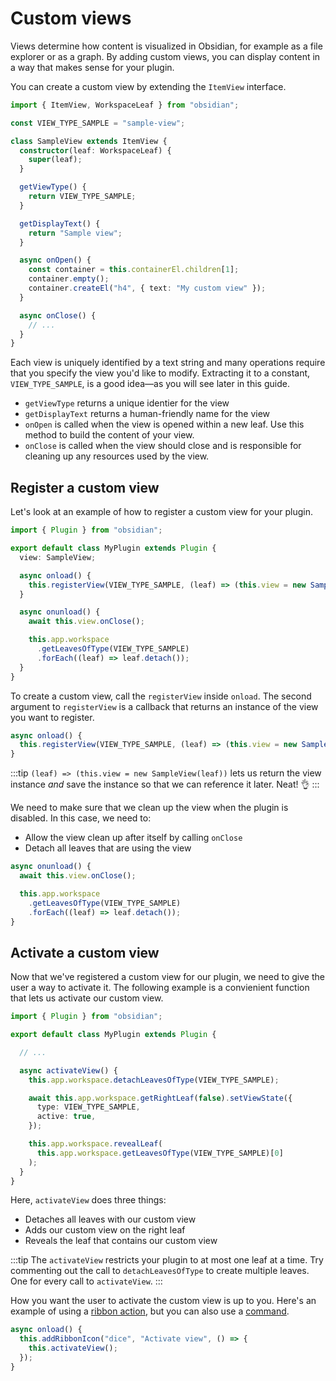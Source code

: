 # Custom views

Views determine how content is visualized in Obsidian, for example as a file explorer or as a graph.
By adding custom views, you can display content in a way that makes sense for your plugin.

You can create a custom view by extending the `ItemView` interface.

```ts
import { ItemView, WorkspaceLeaf } from "obsidian";

const VIEW_TYPE_SAMPLE = "sample-view";

class SampleView extends ItemView {
  constructor(leaf: WorkspaceLeaf) {
    super(leaf);
  }

  getViewType() {
    return VIEW_TYPE_SAMPLE;
  }

  getDisplayText() {
    return "Sample view";
  }

  async onOpen() {
    const container = this.containerEl.children[1];
    container.empty();
    container.createEl("h4", { text: "My custom view" });
  }

  async onClose() {
    // ...
  }
}
```

Each view is uniquely identified by a text string and many operations require that you specify the view you'd like to modify. Extracting it to a constant, `VIEW_TYPE_SAMPLE`, is a good idea—as you will see later in this guide.

- `getViewType` returns a unique identier for the view
- `getDisplayText` returns a human-friendly name for the view
- `onOpen` is called when the view is opened within a new leaf. Use this method to build the content of your view.
- `onClose` is called when the view should close and is responsible for cleaning up any resources used by the view.

## Register a custom view

Let's look at an example of how to register a custom view for your plugin.

```ts title="main.ts" {4,7,11-15}
import { Plugin } from "obsidian";

export default class MyPlugin extends Plugin {
  view: SampleView;

  async onload() {
    this.registerView(VIEW_TYPE_SAMPLE, (leaf) => (this.view = new SampleView(leaf)));
  }

  async onunload() {
    await this.view.onClose();

    this.app.workspace
      .getLeavesOfType(VIEW_TYPE_SAMPLE)
      .forEach((leaf) => leaf.detach());
  }
}
```

To create a custom view, call the `registerView` inside `onload`. The second argument to `registerView` is a callback that returns an instance of the view you want to register.

```ts
async onload() {
  this.registerView(VIEW_TYPE_SAMPLE, (leaf) => (this.view = new SampleView(leaf)));
}
```

:::tip
`(leaf) => (this.view = new SampleView(leaf))` lets us return the view instance _and_ save the instance so that we can reference it later. Neat! 👌
:::

We need to make sure that we clean up the view when the plugin is disabled. In this case, we need to:

- Allow the view clean up after itself by calling `onClose`
- Detach all leaves that are using the view

```ts
async onunload() {
  await this.view.onClose();

  this.app.workspace
    .getLeavesOfType(VIEW_TYPE_SAMPLE)
    .forEach((leaf) => leaf.detach());
}
```

## Activate a custom view

Now that we've registered a custom view for our plugin, we need to give the user a way to activate it. The following example is a convienient function that lets us activate our custom view.

```ts title="main.ts"
import { Plugin } from "obsidian";

export default class MyPlugin extends Plugin {

  // ...

  async activateView() {
    this.app.workspace.detachLeavesOfType(VIEW_TYPE_SAMPLE);

    await this.app.workspace.getRightLeaf(false).setViewState({
      type: VIEW_TYPE_SAMPLE,
      active: true,
    });

    this.app.workspace.revealLeaf(
      this.app.workspace.getLeavesOfType(VIEW_TYPE_SAMPLE)[0]
    );
  }
}
```

Here, `activateView` does three things:

- Detaches all leaves with our custom view
- Adds our custom view on the right leaf
- Reveals the leaf that contains our custom view

:::tip
The `activateView` restricts your plugin to at most one leaf at a time. Try commenting out the call to `detachLeavesOfType` to create multiple leaves. One for every call to `activateView`.
:::

How you want the user to activate the custom view is up to you. Here's an example of using a [ribbon action](./ribbon.md), but you can also use a [command](./commands.md).

```ts
async onload() {
  this.addRibbonIcon("dice", "Activate view", () => {
    this.activateView();
  });
}
```
